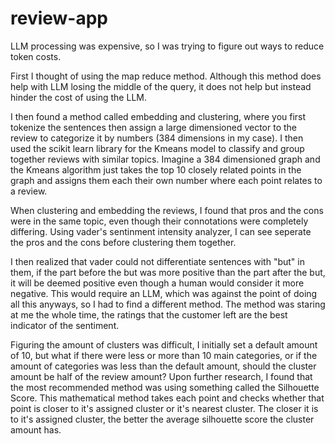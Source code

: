 # review-app

LLM processing was expensive, so I was trying to figure out ways to reduce token costs.

First I thought of using the map reduce method. Although this method does help with LLM losing the middle of the query, it does not help but instead hinder the cost of using the LLM.

I then found a method called embedding and clustering, where you first tokenize the sentences then assign a large dimensioned vector to the review to categorize it by numbers (384 dimensions in my case). I then used the scikit learn library for the Kmeans model to classify and group together reviews with similar topics. Imagine a 384 dimensioned graph and the Kmeans algorithm just takes the top 10 closely related points in the graph and assigns them each their own number where each point relates to a review.

When clustering and embedding the reviews, I found that pros and the cons were in the same topic, even though their connotations were completely differing. Using vader's sentinment intensity analyzer, I can see seperate the pros and the cons before clustering them together.

I then realized that vader could not differentiate sentences with "but" in them, if the part before the but was more positive than the part after the but, it will be deemed positive even though a human would consider it more negative. This would require an LLM, which was against the point of doing all this anyways, so I had to find a different method. The method was staring at me the whole time, the ratings that the customer left are the best indicator of the sentiment.

Figuring the amount of clusters was difficult, I initially set a default amount of 10, but what if there were less or more than 10 main categories, or if the amount of categories was less than the default amount, should the cluster amount be half of the review amount? Upon further research, I found that the most recommended method was using something called the Silhouette Score. This mathematical method takes each point and checks whether that point is closer to it's assigned cluster or it's nearest cluster. The closer it is to it's assigned cluster, the better the average silhouette score the cluster amount has.
